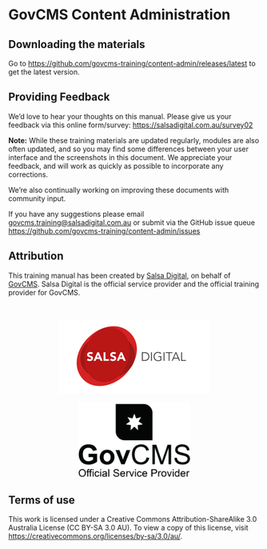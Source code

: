 # GovCMS Content Administration


## Downloading the materials
Go to https://github.com/govcms-training/content-admin/releases/latest to get
the latest version.

## Providing Feedback

We’d love to hear your thoughts on this manual. Please give us your feedback via
this online form/survey: https://salsadigital.com.au/survey02

**Note:** While these training materials are updated regularly, modules are also
often updated, and so you may find some differences between your user interface
and the screenshots in this document. We appreciate your feedback, and will work
as quickly as possible to incorporate any corrections.

We’re also continually working on improving these documents with community
input.

If you have any suggestions please email govcms.training@salsadigital.com.au or
submit via the GitHub issue queue https://github.com/govcms-training/content-admin/issues

## Attribution

This training manual has been created by [Salsa Digital](https://salsadigital.com.au),
on behalf of [GovCMS](https://www.govcms.gov.au). Salsa Digital is the official
service provider and the official training provider for GovCMS.

<br />
<p align="center">
  <a href="https://salsadigital.com.au">
    <img src="img/salsa-logo.png" alt="Salsa Digital logo" height="150">
  </a>
</p>

<p align="center">
  <a href="https://salsadigital.com.au/case-studies/building-the-second-generation-govcms">
    <img src="img/govcms-official-service-provider.png" alt="Official GovCMS Service Provider logo" height="150">
  </a>
</p>


## Terms of use

This work is licensed under a Creative Commons Attribution-ShareAlike 3.0 Australia License (CC BY-SA 3.0 AU). 
To view a copy of this license, visit https://creativecommons.org/licenses/by-sa/3.0/au/.
